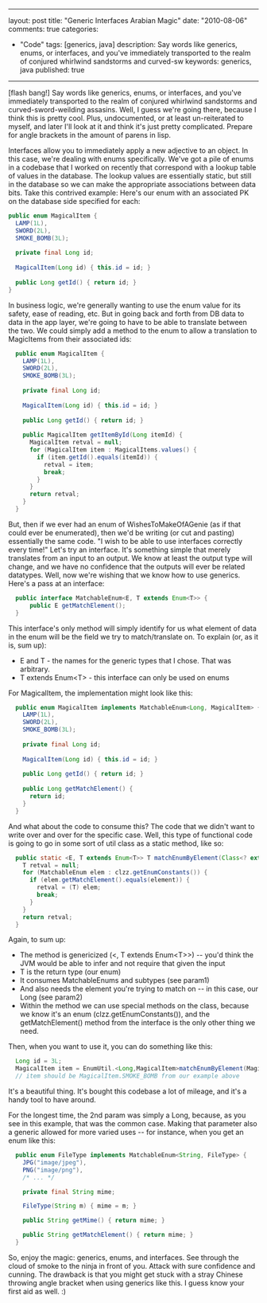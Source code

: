 
---
layout: post
title: "Generic Interfaces Arabian Magic"
date: "2010-08-06"
comments: true
categories:
  - "Code"
tags: [generics, java]
description: Say words like generics, enums, or interfaces, and you've immediately transported to the realm of conjured whirlwind sandstorms and curved-sw
keywords: generics, java
published: true
---

[flash bang!]  Say words like generics, enums, or interfaces, and you've immediately transported to the realm of conjured whirlwind sandstorms and curved-sword-weilding assasins.  Well, I guess we're going there, because I think this is pretty cool.  Plus, undocumented, or at least un-reiterated to myself, and later I'll look at it and think it's just pretty complicated.  Prepare for angle brackets in the amount of parens in lisp. 
<!--more-->

Interfaces allow you to immediately apply a new adjective to an object.  In this case, we're dealing with enums specifically.  We've got a pile of enums in a codebase that I worked on recently that correspond with a lookup table of values in the database.  The lookup values are essentially static, but still in the database so we can make the appropriate associations between data bits.  Take this contrived example:  Here's our enum with an associated PK on the database side specified for each:

```java
public enum MagicalItem {
  LAMP(1L),
  SWORD(2L),
  SMOKE_BOMB(3L);
  
  private final Long id;
  
  MagicalItem(Long id) { this.id = id; }  
  
  public Long getId() { return id; }
}
```

In business logic, we're generally wanting to use the enum value for its safety, ease of reading, etc.  But in going back and forth from DB data to data in the app layer, we're going to have to be able to translate between the two.  We could simply add a method to the enum to allow a translation to MagicItems from their associated ids:

```java
  public enum MagicalItem {
    LAMP(1L),
    SWORD(2L),
    SMOKE_BOMB(3L);
    
    private final Long id;
    
    MagicalItem(Long id) { this.id = id; }  
    
    public Long getId() { return id; }
    
    public MagicalItem getItemById(Long itemId) {
      MagicalItem retval = null;
      for (MagicalItem item : MagicalItems.values() {
        if (item.getId().equals(itemId)) {
          retval = item;
          break;
        }
      }
      return retval;
    }
  }
```

But, then if we ever had an enum of WishesToMakeOfAGenie (as if that could ever be enumerated), then we'd be writing (or cut and pasting) essentially the same code.  "I wish to be able to use interfaces correctly every time!"  Let's try an interface.  It's something simple that merely translates from an input to an output.  We know at least the output type will change, and we have no confidence that the outputs will ever be related datatypes.  Well, now we're wishing that we know how to use generics.  Here's a pass at an interface:

```java
  public interface MatchableEnum<E, T extends Enum<T>> {
      public E getMatchElement();
  }
```

This interface's only method will simply identify for us what element of data in the enum will be the field we try to match/translate on.  To explain (or, as it is, sum up):

* E and T - the names for the generic types that I chose.  That was arbitrary.  
* T extends Enum&lt;T&gt; - this interface can only be used on enums

For MagicalItem, the implementation might look like this:

```java
  public enum MagicalItem implements MatchableEnum<Long, MagicalItem> {
    LAMP(1L),
    SWORD(2L),
    SMOKE_BOMB(3L);
    
    private final Long id;
    
    MagicalItem(Long id) { this.id = id; }  
    
    public Long getId() { return id; }
    
    public Long getMatchElement() {
      return id;
    }
  }
```

And what about the code to consume this?  The code that we didn't want to write over and over for the specific case.  Well, this type of functional code is going to go in some sort of util class as a static method, like so:

```java
  public static <E, T extends Enum<T>> T matchEnumByElement(Class<? extends MatchableEnum> clzz, E element) {
    T retval = null;
    for (MatchableEnum elem : clzz.getEnumConstants()) {
      if (elem.getMatchElement().equals(element)) {
        retval = (T) elem;
        break;
      }
    }
    return retval;
  }
```
  
Again, to sum up:

* The method is genericized (&lt;, T extends Enum&lt;T&gt;&gt;) -- you'd think the JVM would be able to infer and not require that given the input
* T is the return type (our enum)
* It consumes MatchableEnums and subtypes (see param1)
* And also needs the element you're trying to match on -- in this case, our Long (see param2)
* Within the method we can use special methods on the class, because we know it's an enum (clzz.getEnumConstants()), and the getMatchElement() method from the interface is the only other thing we need.

Then, when you want to use it, you can do something like this:

```java
  Long id = 3L;
  MagicalItem item = EnumUtil.<Long,MagicalItem>matchEnumByElement(MagicalItem.class, id);
  // item should be MagicalItem.SMOKE_BOMB from our example above
```
It's a beautiful thing.  It's bought this codebase a lot of mileage, and it's a handy tool to have around.  

For the longest time, the 2nd param was simply a Long, because, as you see in this example, that was the common case.  Making that parameter also a generic allowed for more varied uses -- for instance, when you get an enum like this:

```java
  public enum FileType implements MatchableEnum<String, FileType> {
    JPG("image/jpeg"),
    PNG("image/png"),
    /* ... */

    private final String mime;

    FileType(String m) { mime = m; }

    public String getMime() { return mime; }

    public String getMatchElement() { return mime; }
  }
```

So, enjoy the magic: generics, enums, and interfaces.  See through the cloud of smoke to the ninja in front of you.  Attack with sure confidence and cunning.  The drawback is that you might get stuck with a stray Chinese throwing angle bracket when using generics like this.  I guess know your first aid as well. :)


  
